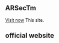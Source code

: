 ## ARSecTm
<a href="https://arsecurityteam.github.io/ARSecurityTeam/">Visit now</a> This site.

## official website
